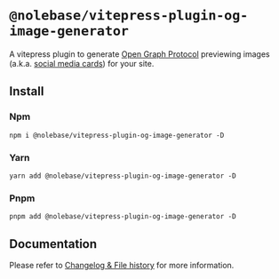 # `@nolebase/vitepress-plugin-og-image-generator`

A vitepress plugin to generate [Open Graph Protocol](https://ogp.me/) previewing images (a.k.a. [social media cards](https://www.semrush.com/blog/open-graph/)) for your site.

## Install

### Npm

```shell
npm i @nolebase/vitepress-plugin-og-image-generator -D
```

### Yarn

```shell
yarn add @nolebase/vitepress-plugin-og-image-generator -D
```

### Pnpm

```shell
pnpm add @nolebase/vitepress-plugin-og-image-generator -D
```

## Documentation

Please refer to [Changelog & File history](https://nolebase-integrations.ayaka.io/pages/en/integrations/vitepress-plugin-og-image-generator/) for more information.

